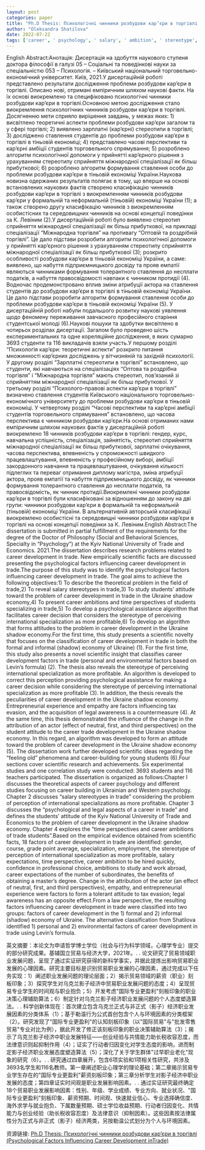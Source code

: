 ```yaml
---
layout: post
categories: paper
title: "Ph.D Thesis: Психологічні чинники розбудови кар’єри в торгівлі (Psychological Factors Influencing Career Development inTrade)"
author: "Oleksandra Shatilova"
date: 2022-07-22
tags: ['career', ' psychology', ' salary', ' ambition', ' stereotype', ' expectation', ' student', ' educational program', ' trade', ' tax evasion', ' shadow economy', ' кар’єра', ' психологія', ' зарплата', ' амбіції', ' стереотипи', ' очікування', ' студенти', ' освітня програма', ' торгівля', ' несплата податків', ' тіньова економіка']
---
```


English Abstract:Анотація: Дисертація на здобуття наукового ступеня доктора філософії в галузі 05 – Соціальні та поведінкові науки за спеціальністю 053 – Психологія. – Київський національний торговельно-економічний університет. Київ, 2021.У дисертаційній роботі представлено результати дослідження проблеми розбудови кар’єри в торгівлі. Описано нові, отримані емпіричним шляхом наукові факти. На їх основі виокремлено та специфіковано психологічні чинники розбудови кар’єри в торгівлі.Основною метою дослідження стало виокремлення психологічних чинників розбудови кар’єри в торгівлі. Досягненню мети сприяло вирішення завдань, у межах яких: 1) висвітлено теоретичні аспекти проблеми розбудови кар’єри загалом та у сфері торгівлі; 2) виявлено зарплатні (кар’єрні) стереотипи в торгівлі; 3) досліджено ставлення студентів до проблеми розбудови кар’єри в торгівлі в тіньовій економіці; 4) представлено часові перспективи та кар’єрні амбіції студентів торговельного спрямування; 5) розроблено алгоритм психологічної допомоги у прийнятті кар’єрного рішення з урахуванням стереотипу сприйняття міжнародної спеціалізації як більш прибуткової; 6) розроблено алгоритм формування ставлення особи до проблеми розбудови кар’єри в тіньовій економіці України.Наукова новизна одержаних результатів полягає в тому, що вперше на основі встановлених наукових фактів створено класифікацію чинників розбудови кар’єри в торгівлі з виокремленням чинників розбудови кар’єри у формальній та неформальній (тіньовій) економіці України (1); а також створено другу класифікацію чинників з виокремленням особистісних та середовищних чинників на основі концепції поведінки за К. Левіним (2).У дисертаційній роботі було виявлено стереотип сприйняття міжнародної спеціалізації як більш прибуткової, на прикладі спеціалізації “Міжнародна торгівля” на противагу “Оптовій та роздрібній торгівлі”. Це дало підстави розробити алгоритм психологічної допомоги у прийнятті кар’єрного рішення з урахуванням стереотипу сприйняття міжнародної спеціалізації як більш прибуткової (3); розкрито особливості розбудови кар’єри в тіньовій економіці України, а саме: виявлено, що набуття підприємницького досвіду та прояв емпатії являються чинниками формування толерантного ставлення до несплати податків, а набуття правосвідомості навпаки є чинником протидії (4). Водночас продемонстровано вплив зміни атрибуції актора на ставлення студентів до розбудови кар’єри в торгівлі в тіньовій економіці України. Це дало підстави розробити алгоритм формування ставлення особи до проблеми розбудови кар’єри в тіньовій економіці України (5). У дисертаційній роботі набули подальшого розвитку наукові уявлення щодо феномену переживання завчасного професійного старіння студентської молоді (6).Наукові пошуки та здобутки висвітлено в чотирьох розділах дисертації. Загалом було проведено шість експериментальних та одне кореляційне дослідження, в яких сумарно 3693 студенти та 116 викладачів взяли участь.У першому розділі “Психологія кар’єри: теоретичні аспекти” розкрито питання множинності кар’єрних досліджень у вітчизняній та західній психології. У другому розділі “Зарплатні стереотипи в торгівлі” встановлено, що студенти, які навчаються на спеціалізаціях “Оптова та роздрібна торгівля” і “Міжнародна торгівля” мають стереотип, пов’язаний зі сприйняттям міжнародної спеціалізації як більш прибуткової. У третьому розділі “Психолого-правові аспекти кар’єри в торгівлі” визначено ставлення студентів Київського національного торговельно-економічного університету до проблеми розбудови кар’єри в тіньовій економіці. У четвертому розділі “Часові перспективи та кар’єрні амбіції студентів торговельного спрямування” встановлено, що часова перспектива є чинником розбудови кар’єри.На основі отриманих нами емпіричним шляхом наукових фактів у дисертаційній роботі виокремлено 18 чинників розбудови кар’єри в торгівлі: гендер, курс, навчальна успішність, спеціалізація, зайнятість, стереотип сприйняття міжнародної спеціалізації як більш прибуткової, зарплатні очікування, часова перспектива, впевненість у спроможності швидкого працевлаштування, впевненість у професійному виборі, амбіції закордонного навчання та працевлаштування, очікування кількості підлеглих та переваг отримання диплому магістра, зміна атрибуції актора, прояв емпатії та набуття підприємницького досвіду, як чинники формування толерантного ставлення до несплати податків, та правосвідомість, як чинник протидії.Виокремлені чинники розбудови кар’єри в торгівлі були класифіковані за відношенням до закону на дві групи: чинники розбудови кар’єри в формальній та неформальній (тіньовій) економіці України. В альтернативній авторській класифікації виокремлено особистісні та середовищні чинники розбудови кар’єри в торгівлі на основі концепції поведінки за К. Левіним.English Abstract:The dissertation is submitted in partial fulfillment of the requirements for the degree of the Doctor of Philosophy (Social and Behavioral Sciences, Specialty in “Psychology”) at the Kyiv National University of Trade and Economics. 2021.The dissertation describes research problems related to career development in trade. New empirically scientific facts are discussed presenting the psychological factors influencing career development in trade.The purpose of this study was to identify the psychological factors influencing career development in trade. The goal aims to achieve the following objectives:1) To describe the theoretical problem in the field of trade,2) To reveal salary stereotypes in trade,3) To study students’ attitude toward the problem of career development in trade in the Ukraine shadow economy,4) To present career ambitions and time perspectives of students specializing in trade,5) To develop a psychological assistance algorithm that facilitates career decision that considers the stereotype of perceiving international specialization as more profitable,6) To develop an algorithm that forms attitudes to the problem in career development in the Ukraine shadow economy.For the first time, this study presents a scientific novelty that focuses on the classification of career development in trade in both the formal and informal (shadow) economy of Ukraine) (1). For the first time, this study also presents a novel scientific insight that classifies career development factors in trade (personal and environmental factors based on Levin’s formula) (2). The thesis also reveals the stereotype of perceiving international specialization as more profitable. An algorithm is developed to correct this perception providing psychological assistance for making a career decision while considering the stereotype of perceiving international specialization as more profitable (3). In addition, the thesis reveals the peculiarities of career development in the Ukraine shadow economy. Entrepreneurial experience and empathy are factors influencing tax evasion, and the acquisition of legal awareness is a countermeasure (4). At the same time, this thesis demonstrated the influence of the change in the attribution of an actor (effect of neutral, first, and third perspectives) on the student attitude to the career trade development in the Ukraine shadow economy. In this regard, an algorithm was developed to form an attitude toward the problem of career development in the Ukraine shadow economy (5). The dissertation work further developed scientific ideas regarding the “feeling old” phenomena and career-building for young students (6).Four sections cover scientific research and achievements. Six experimental studies and one correlation study were conducted: 3693 students and 116 teachers participated. The dissertation is organized as follows:Chapter I discusses the theoretical aspects of career psychology and different studies focusing on career building in Ukrainian and Western psychology. Chapter 2 discusses “salary stereotypes in trade” considering the problem of perception of international specializations as more profitable. Chapter 3 discusses the “psychological and legal aspects of a career in trade” and defines the students’ attitude of the Kyiv National University of Trade and Economics to the problem of career development in the Ukraine shadow economy. Chapter 4 explores the “time perspectives and career ambitions of trade students”.Based on the empirical evidence obtained from scientific facts, 18 factors of career development in trade are identified: gender, course, grade point average, specialization, employment, the stereotype of perception of international specialization as more profitable, salary expectations, time perspective, career ambition to be hired quickly, confidence in professional choice, ambitions to study and work abroad, career expectations of the number of subordinates, the benefits of obtaining a master’s degree. Change in the attribution of the actor (an effect of neutral, first, and third perspectives), empathy, and entrepreneurial experience were factors to form a tolerant attitude to tax evasion; legal awareness has an opposite effect.From a law perspective, the resulting factors influencing career development in trade were classified into two groups: factors of career development in the 1) formal and 2) informal (shadow) economy of Ukraine. The alternative classification from Shatilova identified 1) personal and 2) environmental factors of career development in trade using Levin’s formula.

英文摘要：本论文为申请哲学博士学位（社会与行为科学领域，心理学专业）提交的部分研究成果。基辅国立贸易与经济大学，2021年。. . 论文研究了贸易领域职业发展问题，呈现了通过实证研究获得的新科学事实，并据此提炼出影响贸易职业发展的心理因素。研究主要目标是识别贸易职业发展的心理因素，通过完成以下任务实现：1）阐述职业发展问题的理论层面；2）揭示贸易领域的薪资（职业）刻板印象；3）探究学生对乌克兰影子经济中贸易职业发展问题的态度；4）呈现贸易专业学生的时间观与职业抱负；5）开发考虑"国际专业更盈利"刻板印象的职业决策心理辅助算法；6）制定针对乌克兰影子经济职业发展问题的个人态度塑造算法。. . 科学创新体现在：首次建立包含乌克兰正式与非正式（影子）经济职业发展因素的分类体系（1）；基于勒温行为公式首创包含个人与环境因素的分类框架（2）。研究发现了"国际专业更盈利"的认知刻板印象（以"国际贸易"与"批发零售贸易"专业对比为例），据此开发了修正该刻板印象的职业决策辅助算法（3）；揭示了乌克兰影子经济中职业发展特征——创业经验与共情能力助长税收容忍度，而法律意识则起抑制作用（4）；证实了行动者归因变化对学生态度的影响，进而制定影子经济职业发展态度塑造算法（5）；深化了关于学生群体"过早职业老化"现象的研究（6）。. . 研究通过四章展开，包含6项实验和1项相关性研究，共涉及3693名学生和116名教师。第一章阐述职业心理学的理论基础；第二章揭示贸易专业学生存在的"国际专业更盈利"薪资刻板印象；第三章分析学生对影子经济中职业发展的态度；第四章证实时间观是职业发展影响因素。. . 通过实证研究最终确定18个贸易职业发展影响因素：性别、年级、学业成绩、专业方向、就业状况、"国际专业更盈利"刻板印象、薪资预期、时间观、快速就业信心、专业选择确信度、海外求学与就业抱负、下属数量预期、硕士学位收益预期、行动者归因变化、共情能力与创业经验（助长税收容忍度）及法律意识（抑制因素）。这些因素按法律属性分为正式与非正式（影子）经济两类，另按勒温公式划分为个人与环境因素。

资源链接: [Ph.D Thesis: Психологічні чинники розбудови кар’єри в торгівлі (Psychological Factors Influencing Career Development inTrade)](https://papers.ssrn.com/sol3/papers.cfm?abstract_id=4149888)
